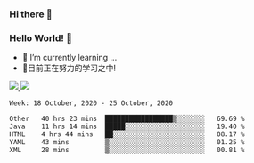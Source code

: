 ### Hi there 👋
### Hello World! 🙌

- 🌱 I’m currently learning ...
- 📖目前正在努力的学习之中!

<a href="https://github.com/anuraghazra/github-readme-stats">
  <img src="https://github-readme-stats.vercel.app/api?username=keyboardWithDream&show_icons=true&repo=github-readme-stats" />
</a>
<a href="https://github.com/anuraghazra/convoychat">
  <img src="https://github-readme-stats.vercel.app/api/top-langs/?username=keyboardWithDream&layout=compact&repo=convoychat" />
</a>



<!--START_SECTION:waka-->
```text
Week: 18 October, 2020 - 25 October, 2020

Other   40 hrs 23 mins  █████████████████▒░░░░░░░   69.69 % 
Java    11 hrs 14 mins  █████░░░░░░░░░░░░░░░░░░░░   19.40 % 
HTML    4 hrs 44 mins   ██░░░░░░░░░░░░░░░░░░░░░░░   08.17 % 
YAML    43 mins         ▒░░░░░░░░░░░░░░░░░░░░░░░░   01.25 % 
XML     28 mins         ▒░░░░░░░░░░░░░░░░░░░░░░░░   00.81 % 
```
<!--END_SECTION:waka-->
